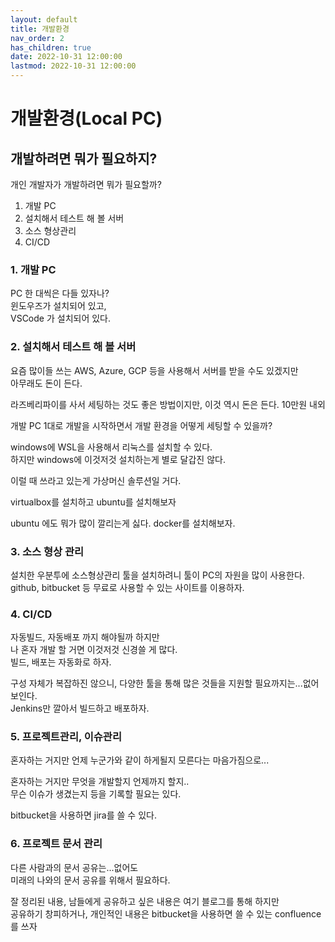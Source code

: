 ```yaml
---
layout: default
title: 개발환경
nav_order: 2
has_children: true
date: 2022-10-31 12:00:00
lastmod: 2022-10-31 12:00:00
---
```

 
# 개발환경(Local PC)

## 개발하려면 뭐가 필요하지?

개인 개발자가 개발하려면 뭐가 필요할까?

1. 개발 PC
2. 설치해서 테스트 해 볼 서버 
3. 소스 형상관리
4. CI/CD 

### 1. 개발 PC
PC 한 대씩은 다들 있자나?   
윈도우즈가 설치되어 있고,    
VSCode 가 설치되어 있다. 

### 2. 설치해서 테스트 해 볼 서버

요즘 많이들 쓰는 AWS, Azure, GCP 등을 사용해서 서버를 받을 수도 있겠지만   
아무래도 돈이 든다. 

라즈베리파이를 사서 세팅하는 것도 좋은 방법이지만, 이것 역시 돈은 든다. 10만원 내외   

개발 PC 1대로 개발을 시작하면서 개발 환경을 어떻게 세팅할 수 있을까?   

windows에 WSL을 사용해서 리눅스를 설치할 수 있다.   
하지만 windows에 이것저것 설치하는게 별로 달갑진 않다. 

이럴 때 쓰라고 있는게 가상머신 솔루션일 거다.   

virtualbox를 설치하고 ubuntu를 설치해보자

ubuntu 에도 뭐가 많이 깔리는게 싫다. docker를 설치해보자.  

### 3. 소스 형상 관리

설치한 우분투에 소스형상관리 툴을 설치하려니 툴이 PC의 자원을 많이 사용한다.   
github, bitbucket 등 무료로 사용할 수 있는 사이트를 이용하자.

### 4. CI/CD

자동빌드, 자동배포 까지 해야될까 하지만    
나 혼자 개발 할 거면 이것저것 신경쓸 게 많다.   
빌드, 배포는 자동화로 하자.

구성 자체가 복잡하진 않으니, 다양한 툴을 통해 많은 것들을 지원할 필요까지는...없어보인다.    
Jenkins만 깔아서 빌드하고 배포하자.

### 5. 프로젝트관리, 이슈관리

혼자하는 거지만 언제 누군가와 같이 하게될지 모른다는 마음가짐으로...

혼자하는 거지만 무엇을 개발할지 언제까지 할지..   
무슨 이슈가 생겼는지 등을 기록할 필요는 있다. 

bitbucket을 사용하면 jira를 쓸 수 있다. 

### 6. 프로젝트 문서 관리

다른 사람과의 문서 공유는...없어도   
미래의 나와의 문서 공유를 위해서 필요하다.   

잘 정리된 내용, 남들에게 공유하고 싶은 내용은 여기 블로그를 통해 하지만   
공유하기 창피하거나, 개인적인 내용은 bitbucket을 사용하면 쓸 수 있는 confluence를 쓰자

